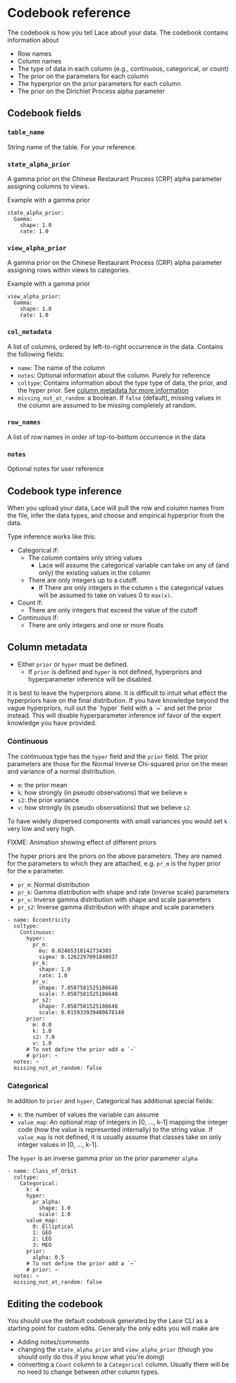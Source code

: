 # Codebook reference

The codebook is how you tell Lace about your data. The codebook contains
information about

- Row names
- Column names
- The type of data in each column (e.g., continuous, categorical, or count)
- The prior on the parameters for each column
- The hyperprior on the prior parameters for each column
- The prior on the Dirichlet Process alpha parameter

## Codebook fields

### `table_name`

String name of the table. For your reference.

### `state_alpha_prior`

A gamma prior on the Chinese Restaurant Process (CRP) alpha parameter assigning
columns to views.

Example with a gamma prior

```yaml,deserializeTo=rv::dist::Gamma
state_alpha_prior:
  Gamma:
    shape: 1.0
    rate: 1.0
```

### `view_alpha_prior`

A gamma prior on the Chinese Restaurant Process (CRP) alpha parameter assigning
rows within views to categories.

Example with a gamma prior

```yaml,deserializeTo=rv::dist::Gamma
view_alpha_prior:
  Gamma:
    shape: 1.0
    rate: 1.0
```

### `col_metadata`

A list of columns, ordered by left-to-right occurrence in the data. Contains
the following fields:

- `name`: The name of the column
- `notes`: Optional information about the column. Purely for reference
- `coltype`: Contains information about the type type of data, the prior, and
    the hyper prior. See [column metadata for more
    information](/basics/codebook#column-metadata)
- `missing_not_at_random`: a boolean. If `false` (default), missing values in
    the column are assumed to be missing completely at random.

### `row_names`
A list of row names in order of top-to-bottom occurrence in the data

### `notes`
Optional notes for user reference

## Codebook type inference

When you upload your data, Lace will pull the row and column names from the
file, infer the data types, and choose and empirical hyperprior from the data.

Type inference works like this:

- Categorical if:
    + The column contains only string values
        * Lace will assume the categorical variable can take on any of (and
            only) the existing values in the column
    + There are only integers up to a cutoff.
        * If There are only integers in the column `x` the categorical values
            will be assumed to take on values 0 to `max(x)`.
- Count if:
    + There are only integers that exceed the value of the cutoff
- Continuous if:
    + There are only integers and one or more floats

## Column metadata

- Either `prior` or `hyper` must be defined.
    + If `prior` is defined and `hyper` is not defined, hyperpriors and
        hyperparameter inference will be disabled.

<p class=warning>
It is best to leave the hyperpriors alone. It is difficult to intuit what
effect the hyperpriors have on the final distribution. If you have knowledge
beyond the vague hyperpriors, null out the `hyper` field with a `~` and set the
prior instead. This will disable hyperparameter inference inf favor of the
expert knowledge you have provided.
</p>

### Continuous

The continuous type has the `hyper` field and the `prior` field. The prior
parameters are those for the Normal Inverse Chi-squared prior on the mean and
variance of a normal distribution.

- `m`: the prior mean
- `k`: how strongly (in pseudo observations) that we believe `m`
- `s2`: the prior variance
- `v`: how strongly (is pseudo observations) that we believe `s2`

To have widely dispersed components with small variances you would set `k` very
low and very high.

FIXME: Animation showing effect of different priors

The hyper priors are the priors on the above parameters. They are named for the
parameters to which they are attached, e.g. `pr_m` is the hyper prior for the
`m` parameter.

- `pr_m`: Normal distribution
- `pr_k`: Gamma distribution with shape and rate (inverse scale) parameters
- `pr_v`: Inverse gamma distribution with shape and scale parameters
- `pr_s2`: Inverse gamma distribution with shape and scale parameters

```yaml,deserializeTo=lace_codebook::codebook::ColMetadata
- name: Eccentricity
  coltype:
    Continuous:
      hyper:
        pr_m:
          mu: 0.02465318142734303
          sigma: 0.1262297091840037
        pr_k:
          shape: 1.0
          rate: 1.0
        pr_v:
          shape: 7.0587581525186648
          scale: 7.0587581525186648
        pr_s2:
          shape: 7.0587581525186648
          scale: 0.015933939480678149
      prior:
        m: 0.0
        k: 1.0
        s2: 7.0
        v: 1.0
      # To not define the prior add a `~`
      # prior: ~
  notes: ~
  missing_not_at_random: false
```

### Categorical

In addition to `prior` and `hyper`, Categorical has additional special fields:

- `k`: the number of values the variable can assume
- `value_map`: An optional map of integers in [0, ..., k-1] mapping the integer
    code (how the value is represented internally) to the string value. If
    `value_map` is not defined, it is usually assume that classes take on only
    integer values in [0, ..., k-1].

The `hyper` is an inverse gamma prior on the prior parameter `alpha`

```yaml,deserializeTo=lace_codebook::codebook::ColMetadata
- name: Class_of_Orbit
  coltype:
    Categorical:
      k: 4
      hyper:
        pr_alpha:
          shape: 1.0
          scale: 1.0
      value_map:
        0: Elliptical
        1: GEO
        2: LEO
        3: MEO
      prior:
        alpha: 0.5
      # To not define the prior add a `~`
      # prior: ~
  notes: ~
  missing_not_at_random: false
```

## Editing the codebook

You should use the default codebook generated by the Lace CLI as a starting
point for custom edits. Generally the only edits you will make are

- Adding notes/comments
- changing the `state_alpha_prior` and `view_alpha_prior` (though you should
    only do this if you know what you're doing)
- converting a `Count` column to a `Categorical` column. Usually there will be
    no need to change between other column types.
